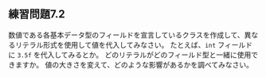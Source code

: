 ## 練習問題7.2

数値である各基本データ型のフィールドを宣言しているクラスを作成して、異なるリテラル形式を使用して値を代入してみなさい。
たとえば、`int` フィールドに `3.5f` を代入してみるとか。
どのリテラルがどのフィールド型と一緒に使用できますか。
値の大きさを変えて、どのような影響があるかを調べてみなさい。
